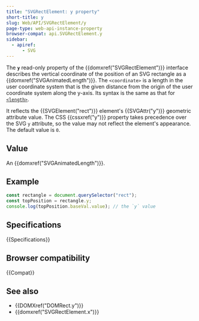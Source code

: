 ```yaml
---
title: "SVGRectElement: y property"
short-title: y
slug: Web/API/SVGRectElement/y
page-type: web-api-instance-property
browser-compat: api.SVGRectElement.y
sidebar:
  - apiref:
      - SVG
---
```


The **`y`** read-only property of the {{domxref("SVGRectElement")}} interface describes the vertical coordinate of the position of an SVG rectangle as a {{domxref("SVGAnimatedLength")}}. The `<coordinate>` is a length in the user coordinate system that is the given distance from the origin of the user coordinate system along the y-axis. Its syntax is the same as that for [`<length>`](/en-US/docs/Web/SVG/Guides/Content_type#length).

It reflects the {{SVGElement("rect")}} element's {{SVGAttr("y")}} geometric attribute value. The CSS {{cssxref("y")}} property takes precedence over the SVG `y` attribute, so the value may not reflect the element's appearance. The default value is `0`.

## Value

An {{domxref("SVGAnimatedLength")}}.

## Example

```js
const rectangle = document.querySelector("rect");
const topPosition = rectangle.y;
console.log(topPosition.baseVal.value); // the `y` value
```

## Specifications

{{Specifications}}

## Browser compatibility

{{Compat}}

## See also

- {{DOMXref("DOMRect.y")}}
- {{domxref("SVGRectElement.x")}}
